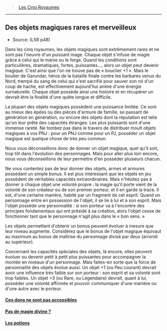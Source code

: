 ﻿---
!Items
Id: l5r_magic_hd.md#des-objets-magiques-rares-et-merveilleux
RootId: l5r_magic_hd.md
ParentLink: l5r_index_hd.md
Name: Des objets magiques rares et merveilleux
ParentName: Les Cinq Royaumes
NameLevel: 2
Source: (L5R p48)
Attributes:
  ParentNameLink: '[Les Cinq Royaumes](hd_l5r_index.md)'
  Markdown: >+
    >  <!--ParentNameLink-->[Les Cinq Royaumes](hd_l5r_index.md)<!--/ParentNameLink-->


    ---



    ## <!--Name-->Des objets magiques rares et merveilleux<!--/Name-->


    - Source: <!--Source-->(L5R p48)<!--/Source-->


    Dans les cinq royaumes, les objets magiques sont extrêmement rares et ne sont pas l'oeuvre d'un puissant mage. Chaque objet s'infuse de magie grâce à celui qui le manie ou le forge. Quand les conditions sont particulières, dramatiques, fortes, puissantes…, alors un objet peut devenir magique. C'est ainsi que l'on ne trouve pas de « bouclier +1 ». Mais le boulier de Garundar, héros de la bataille finale contre les barbares venus du Nord, trempé du sang de celui qui s'est sacrifié pour sauver son roi d'un coup de hache, est effectivement aujourd'hui animé d'une énergie surnaturelle. Chaque objet possède ainsi une histoire et en récupérer un devrait être la finalité d'une quête longue et difficile.


    La plupart des objets magiques possèdent une puissance limitée. Ce sont au mieux des épées ou des pièces d'armure de famille, se passant de génération en génération, ou encore des objets dont la réputation est telle qu'on leur prête des capacités étranges. Les plus puissants sont d'une immense rareté. Ne tombez pas dans le travers de distribuer moult objets magiques à vos PNJ : pour un PNJ comme pour un PJ, posséder un objet magique est quelque chose de très peu commun.


    Nous vous déconseillons donc de donner un objet magique, quel qu'il soit, trop tôt dans l'évolution des personnages. Mais pour aller plus loin encore, nous vous déconseillons de leur permettre d'en posséder plusieurs chacun.


    Ne vous contentez pas de leur donner des objets, armes et armures possédant un simple bonus. Il est plus intéressant que les objets en jeu possèdent de véritables capacités extraordinaires. Mais n'hésitez pas à donner à chaque objet une volonté propre : la magie qu'il porte vient de la volonté de son créateur ou de son premier porteur, et il en garde la trace. Il est, d'une certaine manière, habité par un fragment de cet esprit. Quand un personnage entre en possession de l'objet, il se lie à lui et à son esprit. Mais l'objet possède une personnalité : si son porteur va à l'encontre des principes fondamentaux qui ont présidé à sa création, alors l'objet cesse de fonctionner tant que le personnage n'agit plus dans le « bon sens. »


    Les objets permettant d'obtenir un bonus peuvent évoluer à mesure que leur niveau augmente. Considérez que le bonus de l'objet magique équivaut au maximum au bonus de maîtrise du personnage divisé par deux (arrondi au supérieur).


    Concernant les capacités spéciales des objets, là encore, elles peuvent évoluer ou devenir petit à petit plus puissantes pour accompagner la montée en niveaux d'un personnage. Mais faites-en sorte que la force de personnalité des objets évolue aussi. Un objet +1 (ou Peu courant) devrait avoir une influence très faible sur son porteur : son esprit et sa volonté sont trop faibles. Un objet +3 (ou Rare, ou Légendaire) devrait, quant à lui, posséder une volonté affirmée et pouvoir communiquer d'une manière ou d'une autre avec le porteur.

  Name: Des objets magiques rares et merveilleux
  Source: (L5R p48)
AttributesDictionary: >+
  ParentNameLink: '[Les Cinq Royaumes](hd_l5r_index.md)'

  Markdown: >+

    >  <!--ParentNameLink-->[Les Cinq Royaumes](hd_l5r_index.md)<!--/ParentNameLink-->





    ---







    ## <!--Name-->Des objets magiques rares et merveilleux<!--/Name-->





    - Source: <!--Source-->(L5R p48)<!--/Source-->





    Dans les cinq royaumes, les objets magiques sont extrêmement rares et ne sont pas l'oeuvre d'un puissant mage. Chaque objet s'infuse de magie grâce à celui qui le manie ou le forge. Quand les conditions sont particulières, dramatiques, fortes, puissantes…, alors un objet peut devenir magique. C'est ainsi que l'on ne trouve pas de « bouclier +1 ». Mais le boulier de Garundar, héros de la bataille finale contre les barbares venus du Nord, trempé du sang de celui qui s'est sacrifié pour sauver son roi d'un coup de hache, est effectivement aujourd'hui animé d'une énergie surnaturelle. Chaque objet possède ainsi une histoire et en récupérer un devrait être la finalité d'une quête longue et difficile.





    La plupart des objets magiques possèdent une puissance limitée. Ce sont au mieux des épées ou des pièces d'armure de famille, se passant de génération en génération, ou encore des objets dont la réputation est telle qu'on leur prête des capacités étranges. Les plus puissants sont d'une immense rareté. Ne tombez pas dans le travers de distribuer moult objets magiques à vos PNJ : pour un PNJ comme pour un PJ, posséder un objet magique est quelque chose de très peu commun.





    Nous vous déconseillons donc de donner un objet magique, quel qu'il soit, trop tôt dans l'évolution des personnages. Mais pour aller plus loin encore, nous vous déconseillons de leur permettre d'en posséder plusieurs chacun.





    Ne vous contentez pas de leur donner des objets, armes et armures possédant un simple bonus. Il est plus intéressant que les objets en jeu possèdent de véritables capacités extraordinaires. Mais n'hésitez pas à donner à chaque objet une volonté propre : la magie qu'il porte vient de la volonté de son créateur ou de son premier porteur, et il en garde la trace. Il est, d'une certaine manière, habité par un fragment de cet esprit. Quand un personnage entre en possession de l'objet, il se lie à lui et à son esprit. Mais l'objet possède une personnalité : si son porteur va à l'encontre des principes fondamentaux qui ont présidé à sa création, alors l'objet cesse de fonctionner tant que le personnage n'agit plus dans le « bon sens. »





    Les objets permettant d'obtenir un bonus peuvent évoluer à mesure que leur niveau augmente. Considérez que le bonus de l'objet magique équivaut au maximum au bonus de maîtrise du personnage divisé par deux (arrondi au supérieur).





    Concernant les capacités spéciales des objets, là encore, elles peuvent évoluer ou devenir petit à petit plus puissantes pour accompagner la montée en niveaux d'un personnage. Mais faites-en sorte que la force de personnalité des objets évolue aussi. Un objet +1 (ou Peu courant) devrait avoir une influence très faible sur son porteur : son esprit et sa volonté sont trop faibles. Un objet +3 (ou Rare, ou Légendaire) devrait, quant à lui, posséder une volonté affirmée et pouvoir communiquer d'une manière ou d'une autre avec le porteur.



  Name: Des objets magiques rares et merveilleux

  Source: (L5R p48)

---
>  [Les Cinq Royaumes](hd_l5r_index.md)

---


## Des objets magiques rares et merveilleux

- Source: (L5R p48)

Dans les cinq royaumes, les objets magiques sont extrêmement rares et ne sont pas l'oeuvre d'un puissant mage. Chaque objet s'infuse de magie grâce à celui qui le manie ou le forge. Quand les conditions sont particulières, dramatiques, fortes, puissantes…, alors un objet peut devenir magique. C'est ainsi que l'on ne trouve pas de « bouclier +1 ». Mais le boulier de Garundar, héros de la bataille finale contre les barbares venus du Nord, trempé du sang de celui qui s'est sacrifié pour sauver son roi d'un coup de hache, est effectivement aujourd'hui animé d'une énergie surnaturelle. Chaque objet possède ainsi une histoire et en récupérer un devrait être la finalité d'une quête longue et difficile.

La plupart des objets magiques possèdent une puissance limitée. Ce sont au mieux des épées ou des pièces d'armure de famille, se passant de génération en génération, ou encore des objets dont la réputation est telle qu'on leur prête des capacités étranges. Les plus puissants sont d'une immense rareté. Ne tombez pas dans le travers de distribuer moult objets magiques à vos PNJ : pour un PNJ comme pour un PJ, posséder un objet magique est quelque chose de très peu commun.

Nous vous déconseillons donc de donner un objet magique, quel qu'il soit, trop tôt dans l'évolution des personnages. Mais pour aller plus loin encore, nous vous déconseillons de leur permettre d'en posséder plusieurs chacun.

Ne vous contentez pas de leur donner des objets, armes et armures possédant un simple bonus. Il est plus intéressant que les objets en jeu possèdent de véritables capacités extraordinaires. Mais n'hésitez pas à donner à chaque objet une volonté propre : la magie qu'il porte vient de la volonté de son créateur ou de son premier porteur, et il en garde la trace. Il est, d'une certaine manière, habité par un fragment de cet esprit. Quand un personnage entre en possession de l'objet, il se lie à lui et à son esprit. Mais l'objet possède une personnalité : si son porteur va à l'encontre des principes fondamentaux qui ont présidé à sa création, alors l'objet cesse de fonctionner tant que le personnage n'agit plus dans le « bon sens. »

Les objets permettant d'obtenir un bonus peuvent évoluer à mesure que leur niveau augmente. Considérez que le bonus de l'objet magique équivaut au maximum au bonus de maîtrise du personnage divisé par deux (arrondi au supérieur).

Concernant les capacités spéciales des objets, là encore, elles peuvent évoluer ou devenir petit à petit plus puissantes pour accompagner la montée en niveaux d'un personnage. Mais faites-en sorte que la force de personnalité des objets évolue aussi. Un objet +1 (ou Peu courant) devrait avoir une influence très faible sur son porteur : son esprit et sa volonté sont trop faibles. Un objet +3 (ou Rare, ou Légendaire) devrait, quant à lui, posséder une volonté affirmée et pouvoir communiquer d'une manière ou d'une autre avec le porteur.



#### [Ces dons ne sont pas accessibles](hd_l5r_magic_ces_dons_ne_sont_pas_accessibles.md)



#### [Pas de magie divine ?](hd_l5r_magic_pas_de_magie_divine_.md)



#### [Les potions](hd_l5r_magic_les_potions.md)

